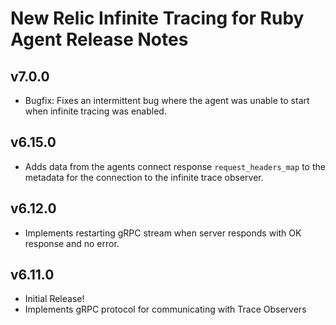 # New Relic Infinite Tracing for Ruby Agent Release Notes #

  ## v7.0.0
  * Bugfix: Fixes an intermittent bug where the agent was unable to start when infinite tracing was enabled. 

  ## v6.15.0
  * Adds data from the agents connect response `request_headers_map` to the metadata for the connection to the infinite trace observer.
  
  ## v6.12.0

  * Implements restarting gRPC stream when server responds with OK response and no error.

  ## v6.11.0

  * Initial Release!
  * Implements gRPC protocol for communicating with Trace Observers